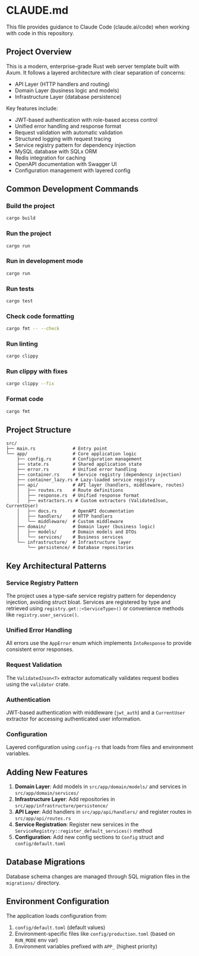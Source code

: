 # CLAUDE.md

This file provides guidance to Claude Code (claude.ai/code) when working with code in this repository.

## Project Overview

This is a modern, enterprise-grade Rust web server template built with Axum. It follows a layered architecture with clear separation of concerns:
- API Layer (HTTP handlers and routing)
- Domain Layer (business logic and models)
- Infrastructure Layer (database persistence)

Key features include:
- JWT-based authentication with role-based access control
- Unified error handling and response format
- Request validation with automatic validation
- Structured logging with request tracing
- Service registry pattern for dependency injection
- MySQL database with SQLx ORM
- Redis integration for caching
- OpenAPI documentation with Swagger UI
- Configuration management with layered config

## Common Development Commands

### Build the project
```bash
cargo build
```

### Run the project
```bash
cargo run
```

### Run in development mode
```bash
cargo run
```

### Run tests
```bash
cargo test
```

### Check code formatting
```bash
cargo fmt -- --check
```

### Run linting
```bash
cargo clippy
```

### Run clippy with fixes
```bash
cargo clippy --fix
```

### Format code
```bash
cargo fmt
```

## Project Structure

```
src/
├── main.rs              # Entry point
└── app/                 # Core application logic
    ├── config.rs        # Configuration management
    ├── state.rs         # Shared application state
    ├── error.rs         # Unified error handling
    ├── container.rs     # Service registry (dependency injection)
    ├── container_lazy.rs # Lazy-loaded service registry
    ├── api/             # API layer (handlers, middleware, routes)
    │   ├── routes.rs    # Route definitions
    │   ├── response.rs  # Unified response format
    │   ├── extractors.rs # Custom extractors (ValidatedJson, CurrentUser)
    │   ├── docs.rs      # OpenAPI documentation
    │   ├── handlers/    # HTTP handlers
    │   └── middleware/  # Custom middleware
    ├── domain/          # Domain layer (business logic)
    │   ├── models/      # Domain models and DTOs
    │   └── services/    # Business services
    └── infrastructure/  # Infrastructure layer
        └── persistence/ # Database repositories
```

## Key Architectural Patterns

### Service Registry Pattern
The project uses a type-safe service registry pattern for dependency injection, avoiding struct bloat. Services are registered by type and retrieved using `registry.get::<ServiceType>()` or convenience methods like `registry.user_service()`.

### Unified Error Handling
All errors use the `AppError` enum which implements `IntoResponse` to provide consistent error responses.

### Request Validation
The `ValidatedJson<T>` extractor automatically validates request bodies using the `validator` crate.

### Authentication
JWT-based authentication with middleware (`jwt_auth`) and a `CurrentUser` extractor for accessing authenticated user information.

### Configuration
Layered configuration using `config-rs` that loads from files and environment variables.

## Adding New Features

1. **Domain Layer**: Add models in `src/app/domain/models/` and services in `src/app/domain/services/`
2. **Infrastructure Layer**: Add repositories in `src/app/infrastructure/persistence/`
3. **API Layer**: Add handlers in `src/app/api/handlers/` and register routes in `src/app/api/routes.rs`
4. **Service Registration**: Register new services in the `ServiceRegistry::register_default_services()` method
5. **Configuration**: Add new config sections to `Config` struct and `config/default.toml`

## Database Migrations
Database schema changes are managed through SQL migration files in the `migrations/` directory.

## Environment Configuration
The application loads configuration from:
1. `config/default.toml` (default values)
2. Environment-specific files like `config/production.toml` (based on `RUN_MODE` env var)
3. Environment variables prefixed with `APP_` (highest priority)